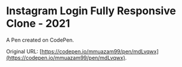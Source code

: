 # Instagram Login Fully Responsive Clone - 2021

A Pen created on CodePen.

Original URL: [https://codepen.io/mmuazam99/pen/mdLvqwx](https://codepen.io/mmuazam99/pen/mdLvqwx).

